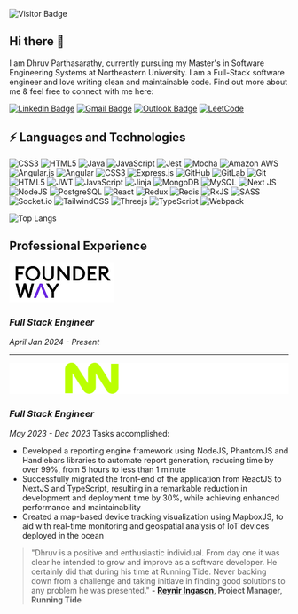 ![Visitor Badge](https://visitor-badge.laobi.icu/badge?page_id=parthasarathydNU.parthasarathydNU)
## Hi there 👋

I am Dhruv Parthasarathy, currently pursuing my Master's in Software Engineering Systems at Northeastern University. I am a Full-Stack software engineer and love writing clean and maintainable code. Find out more about me & feel free to connect with me here: 

[![Linkedin Badge](https://img.shields.io/badge/-parthasarathydhruv-blue?style=flat-square&logo=Linkedin&logoColor=white&link=https://www.linkedin.com/in/parthasarathydhruv/)](https://www.linkedin.com/in/parthasarathydhruv/) [![Gmail Badge](https://img.shields.io/badge/-parthadhruv@gmail.com-c14438?style=flat-square&logo=Gmail&logoColor=white&link=mailto:parthadhruv@gmail.com)](mailto:parth@gmail.com) [![Outlook Badge](https://img.shields.io/badge/-parthasarathy.d@northeastern.edu-0078D4?style=flat-square&logo=microsoft-outlook&logoColor=white&link=mailto:parthasarathy.d@northeastern.edu)](mailto:parthasarathy.d@northeastern.edu) [![LeetCode](https://img.shields.io/badge/parthasarathydNU-000000?style=flat-square&logo=LeetCode&logoColor=#d16c06)](https://leetcode.com/parthasarathydNU/)


## ⚡ Languages and Technologies

![CSS3](https://img.shields.io/badge/css3-%231572B6.svg?style=flat-square&logo=css3&logoColor=white)
![HTML5](https://img.shields.io/badge/html5-%23E34F26.svg?style=flat-square&logo=html5&logoColor=white)
![Java](https://img.shields.io/badge/java-%23ED8B00.svg?style=flat-square&logo=java&logoColor=white)
![JavaScript](https://img.shields.io/badge/javascript-%23323330.svg?style=fflat-square&logo=javascript&logoColor=%23F7DF1E)
![Jest](https://img.shields.io/badge/-jest-%23C21325?style=flat-square&logo=jest&logoColor=white)
![Mocha](https://img.shields.io/badge/-mocha-%238D6748?style=flat-square&logo=mocha&logoColor=white)
![Amazon AWS](https://img.shields.io/badge/Amazon%20AWS-232F3E?style=flat-square&logo=amazon-aws)
![Angular.js](https://img.shields.io/badge/angular.js-%23E23237.svg?style=flat-square&logo=angularjs&logoColor=white)
![Angular](https://img.shields.io/badge/angular-%23DD0031.svg?style=flat-square&logo=angular&logoColor=white)
![CSS3](https://img.shields.io/badge/-CSS3-1572B6?style=flat-square&logo=css3)
![Express.js](https://img.shields.io/badge/express.js-%23404d59.svg?style=flat-square&logo=express&logoColor=%2361DAFB)
![GitHub](https://img.shields.io/badge/-GitHub-181717?style=flat-square&logo=github)
![GitLab](https://img.shields.io/badge/-GitLab-FCA121?style=flat-square&logo=gitlab)
![Git](https://img.shields.io/badge/-Git-black?style=flat-square&logo=git)
![HTML5](https://img.shields.io/badge/-HTML5-E34F26?style=flat-square&logo=html5&logoColor=white)
![JWT](https://img.shields.io/badge/JWT-black?style=flat-square&logo=JSON%20web%20tokens)
![JavaScript](https://img.shields.io/badge/-JavaScript-black?style=flat-square&logo=javascript)
![Jinja](https://img.shields.io/badge/jinja-white.svg?style=flat-square&logo=jinja&logoColor=black)
![MongoDB](https://img.shields.io/badge/-MongoDB-black?style=flat-square&logo=mongodb)
![MySQL](https://img.shields.io/badge/-MySQL-black?style=flat-square&logo=mysql)
![Next JS](https://img.shields.io/badge/Next-black?style=flat-square&logo=next.js&logoColor=white)
![NodeJS](https://img.shields.io/badge/node.js-6DA55F?style=flat-square&logo=node.js&logoColor=white)
![PostgreSQL](https://img.shields.io/badge/-PostgreSQL-336791?style=flat-square&logo=postgresql)
![React](https://img.shields.io/badge/-React-black?style=flat-square&logo=react)
![Redux](https://img.shields.io/badge/redux-%23593d88.svg?style=flat-square&logo=redux&logoColor=white)
![Redis](https://img.shields.io/badge/-Redis-black?style=flat-square&logo=Redis)
![RxJS](https://img.shields.io/badge/rxjs-%23B7178C.svg?style=flat-square&logo=reactivex&logoColor=white)
![SASS](https://img.shields.io/badge/SASS-hotpink.svg?style=flat-square&logo=SASS&logoColor=white)
![Socket.io](https://img.shields.io/badge/Socket.io-black?style=flat-square&logo=socket.io&badgeColor=010101)
![TailwindCSS](https://img.shields.io/badge/tailwindcss-%2338B2AC.svg?style=flat-square&logo=tailwind-css&logoColor=white)
![Threejs](https://img.shields.io/badge/threejs-black?style=flat-square&logo=three.js&logoColor=white)
![TypeScript](https://img.shields.io/badge/typescript-%23007ACC.svg?style=flat-square&logo=typescript&logoColor=white)
![Webpack](https://img.shields.io/badge/webpack-%238DD6F9.svg?style=flat-square&logo=webpack&logoColor=black)

![Top Langs](https://github-readme-stats.vercel.app/api/top-langs/?username=parthasarathydNU&hide=TeX&layout=compact)

## Professional Experience

![FounderWay Logo](Companies/founderWayLogo.png)
### _Full Stack Engineer_
*April Jan 2024 - Present*

---

![Running Tide Logo](Companies/65d3e581931dc0450e00611b_running-tide_logo-hz.svg)
### _Full Stack Engineer_
*May 2023 - Dec 2023*
Tasks accomplished:
- Developed a reporting engine framework using NodeJS, PhantomJS and Handlebars libraries to automate report generation, reducing time by over 99%, from 5 hours to less than 1 minute
- Successfully migrated the front-end of the application from ReactJS to NextJS and TypeScript, resulting in a remarkable reduction in development and deployment time by 30%, while achieving enhanced performance and maintainability
- Created a map-based device tracking visualization using MapboxJS, to aid with real-time monitoring and geospatial analysis of IoT devices deployed in the ocean

> "Dhruv is a positive and enthusiastic individual. From day one it was clear he intended to grow and improve as a software developer. He certainly did that during his time at Running Tide. Never backing down from a challenge and taking initiave in finding good solutions to any problem he was presented."
> **- [Reynir Ingason](https://www.linkedin.com/in/reynir-ingason?lipi=urn%3Ali%3Apage%3Ad_flagship3_profile_view_base%3BLhiIaC46T7miUvSV%2F2ETag%3D%3D), Project Manager, Running Tide**
